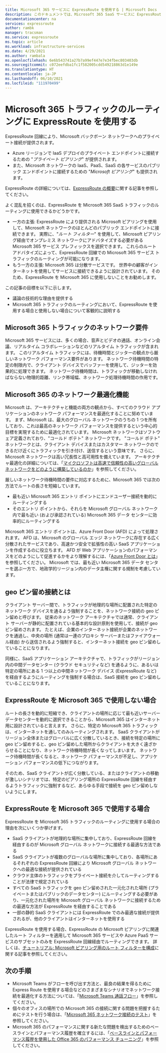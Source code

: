 ```yaml
---
title: Microsoft 365 サービスに ExpressRoute を使用する | Microsoft Docs
description: このドキュメントでは、Microsoft 365 SaaS サービスに ExpressRoute 回線を使用する場合について客観的に説明します。
documentationcenter: na
services: expressroute
author: rambk
manager: tracsman
ms.service: expressroute
ms.topic: article
ms.workload: infrastructure-services
ms.date: 4/29/2021
ms.author: rambala
ms.openlocfilehash: 6e6b543741a27b7a99ef447e7e34fbec803403db
ms.sourcegitcommit: c072eefdba1fc1f582005cdd549218863d1e149e
ms.translationtype: HT
ms.contentlocale: ja-JP
ms.lasthandoff: 06/10/2021
ms.locfileid: "111970499"
---
```

# <a name="using-expressroute-for-routing-microsoft-365-traffic"></a>Microsoft 365 トラフィックのルーティングに ExpressRoute を使用する

ExpressRoute 回線により、Microsoft バックボーン ネットワークへのプライベート接続が提供されます。 
* Azure リージョンで IaaS デプロイのプライベート エンドポイントに接続するための "*プライベート ピアリング*" が提供されます。 
* また、Microsoft ネットワークの IaaS、PaaS、SaaS の各サービスのパブリック エンドポイントに接続するための "*Microsoft ピアリング*" も提供されます。 

ExpressRoute の詳細については、[ExpressRoute の概要][ExR-Intro]に関する記事を参照してください。


よく混乱を招くのは、ExpressRoute を Microsoft 365 SaaS トラフィックのルーティングに使用できるかどうかです。 

* 一方の主張: ExpressRoute により提供される Microsoft ピアリングを使用して、Microsoft ネットワークのほとんどのパブリック エンドポイントに接続できます。 実際に、"*ルート フィルター*" を使用して、Microsoft ピアリング経由でオンプレミス ネットワークにアドバタイズする必要がある Microsoft 365 サービス プレフィックスを選択できます。 これらのルート アドバタイズによって、ExpressRoute 回線での Microsoft 365 サービス トラフィックのルーティングが可能になります。 
* もう一方の主張: Microsoft 365 は分散サービスです。 世界中の顧客がインターネットを使用してサービスに接続できるように設計されています。 そのため、ExpressRoute を Microsoft 365 に使用しないことをお勧めします。

この記事の目標を以下に示します。 
* 議論の技術的な理由を提供する 
* Microsoft 365 トラフィックのルーティングにおいて、ExpressRoute を使用する場合と使用しない場合について客観的に説明する

## <a name="network-requirements-of-microsoft-365-traffic"></a>Microsoft 365 トラフィックのネットワーク要件
Microsoft 365 サービスには、多くの場合、音声とビデオの通話、オンライン会議、リアルタイム コラボレーションなどのリアルタイム トラフィックが含まれます。 このリアルタイム トラフィックには、待機時間とジッターの観点から厳しいネットワーク パフォーマンス要件があります。 ネットワーク待機時間の特定の制限内で、クライアント デバイスでバッファーを使用して、ジッターを効果的に処理できます。 ネットワーク待機時間は、トラフィックが移動しなければならない物理的距離、リンク帯域幅、ネットワーク処理待機時間の作用です。 

## <a name="network-optimization-features-of-microsoft-365"></a>Microsoft 365 のネットワーク最適化機能 

Microsoft は、アーキテクチャと機能の両方の観点から、すべてのクラウド アプリケーションのネットワーク パフォーマンスを最適化することに努めています。 まず、Microsoft は、最大のグローバル ネットワークのうちの 1 つを所有しており、これは最高のネットワーク パフォーマンスを提供するという中心的目標を実現するために最適化されています。 Microsoft ネットワークはソフトウェア定義されており、"コールド ポテト" ネットワークです。 "コールド ポテト" ネットワークとは、クライアント デバイスまたはカスタマー ネットワークのできるだけ近くにトラフィックを引き付け、送信するという意味です。 さらに、Microsoft ネットワークは高い冗長性と高可用性を備えています。 アーキテクチャ最適化の詳細については、「[マイクロソフトは高速で信頼性の高いグローバル ネットワークをどのように構築しているのか][MGN]」を参照してください。

厳しいネットワーク待機時間の要件に対応するために、Microsoft 365 では次の方法でルートの長さを短縮しています。
* 最も近い Microsoft 365 エントリ ポイントにエンドユーザー接続を動的にルーティングする 
* そのエントリ ポイントから、それらを Microsoft グローバル ネットワーク内で最も近い (および承認されている) Microsoft 365 データ センターに効率的にルーティングする

Microsoft 365 エントリ ポイントは、Azure Front Door (AFD) によって処理されます。 AFD は、Microsoft のグローバル エッジ ネットワークに存在する広く分散されたサービスであり、高速かつ安全で拡張性の高い SaaS アプリケーションを作成するのに役立ちます。 AFD が Web アプリケーションのパフォーマンスをどのようにして促進するかをより理解するには、「[Azure Front Door とは][AFD]」を参照してください。 Microsoft では、最も近い Microsoft 365 データ センターを選ぶ一方で、地政学的リージョン内のデータ主権に関する規制を考慮しています。

## <a name="what-is-geo-pinning-connections"></a>geo ピン留め接続とは

クライアント サーバー間で、トラフィックが地理的な場所に配置された特定のネットワーク デバイスを通るよう強制することを、ネットワーク接続の geo ピン留めと呼びます。 従来のネットワーク アーキテクチャでは通常、クライアント サーバーが静的に配置されている基本的な設計原則を使用して、接続が geo ピン留めされます。
たとえば、企業のインターネット接続が企業のネットワークを通過し、中央の場所 (通常は一連のプロキシ サーバーまたはファイアウォール経由) から送信されるよう強制すると、インターネット接続を geo ピン留めしていることになります。  

同様に、SaaS アプリケーション アーキテクチャで、トラフィックがリージョン内の中間データセンター (クラウド セキュリティなど) を通るように、あるいは特定の場所にある 1 つ以上の中間ネットワーク デバイス (ExpressRoute など) を経由するようにルーティングを強制する場合は、SaaS 接続を geo ピン留めしていることになります。

## <a name="when-not-to-use-expressroute-for-microsoft-365"></a>ExpressRoute を Microsoft 365 で使用しない場合

ルートの長さを動的に短縮でき、クライアントの場所に応じて最も近いサーバー データセンターを動的に選択できることから、Microsoft 365 はインターネット用に設計されていると言えます。 さらに、特定の Microsoft 365 トラフィックは、インターネットを通してのみルーティングされます。
SaaS クライアントがリージョン全体またはグローバルに広く分散しているとき、接続を特定の場所に geo ピン留めすると、geo ピン留めした場所からクライアントを大きく遠ざからせることになり、ネットワーク待機時間が長くなってしまいます。 ネットワーク待機時間が長くなると、ネットワーク パフォーマンスが不足し、アプリケーション パフォーマンスの低下につながります。

そのため、SaaS クライアントが広く分散している、またはクライアントの移動が激しいシナリオでは、特定のピアリング場所の ExpressRoute 回線を経由するようトラフィックに強制するなど、あらゆる手段で接続を geo ピン留めしないようにします。


## <a name="when-to-use-expressroute-for-microsoft-365"></a>ExpressRoute を Microsoft 365 で使用する場合

ExpressRoute を Microsoft 365 トラフィックのルーティングに使用する場合の理由を次にいくつか挙げます。
* SaaS クライアントが地理的な場所に集中しており、ExpressRoute 回線を経由するのが Microsoft グローバル ネットワークに接続する最適な方法である
* SaaS クライアントが複数のグローバルな場所に集中しており、各場所にあるそれぞれの ExpressRoute 回線により Microsoft グローバル ネットワークへの最適な接続が提供されている
* クラウド主体のトラフィックをプライベート接続を介してルーティングすることが法律で規定されている
* すべての SaaS トラフィックを geo ピン留めされた一元化された場所 (プライベートまたはパブリックのデータセンター) にルーティングする必要があり、一元化された場所を Microsoft グローバル ネットワークに接続するための最適な方法が ExpressRoute を経由することである
* 一部の静的 SaaS クライアントには ExpressRoute でのみ最適な接続が提供されるが、他のクライアントはインターネットを使用する

ExpressRoute を使用する場合、ExpressRoute の Microsoft ピアリングに関連したルート フィルターを適用して Microsoft 365 サービスや Azure PaaS サービスのサブセットのみを ExpressRoute 回線経由でルーティングできます。 詳しくは、[チュートリアル: Microsoft ピアリング用のルート フィルターを構成][ExRRF]に関する記事を参照してください。

## <a name="next-steps"></a>次の手順

* Microsoft Teams がフローを呼び出す方法と、最良の結果を得るために Express Route を使用する場合などのさまざまなシナリオでネットワーク接続を最適化する方法については、「[Microsoft Teams 通話フロー][Teams]」を参照してください。
* 個々のオフィスの場所での Microsoft 365 の接続に関する問題を把握するためにテストを行う場合は、「[Microsoft 365 ネットワーク接続のテスト][Microsoft 365-Test]」を参照してください。
* Microsoft 365 のパフォーマンスに関する新たな問題を検出するためのベースラインとパフォーマンス履歴を確立するには、「[ベースラインとパフォーマンス履歴を使用した Office 365 のパフォーマンス チューニング][Microsoft 365perf]」を参照してください。

<!--Link References-->
[ExR-Intro]: ./expressroute-introduction.md
[CreatePeering]: ./expressroute-howto-routing-portal-resource-manager.md
[MGN]: https://azure.microsoft.com/blog/how-microsoft-builds-its-fast-and-reliable-global-network/
[AFD]: ../frontdoor/front-door-overview.md
[ExRRF]: ./how-to-routefilter-portal.md
[Teams]: /microsoftteams/microsoft-teams-online-call-flows
[Microsoft 365-Test]: https://connectivity.office.com/
[Microsoft 365perf]: /microsoft-365/enterprise/performance-tuning-using-baselines-and-history
